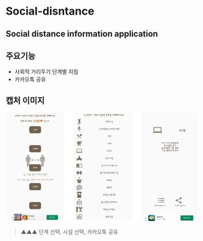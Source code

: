 # Social-disntance

Social distance information application
---
## 주요기능

- 사회적 거리두기 단계별 지침
- 카카오톡 공유

## 캡처 이미지
![거리두기](./image/screenshot.png)
> ▲▲▲ 단계 선택, 시설 선택, 카카오톡 공유
